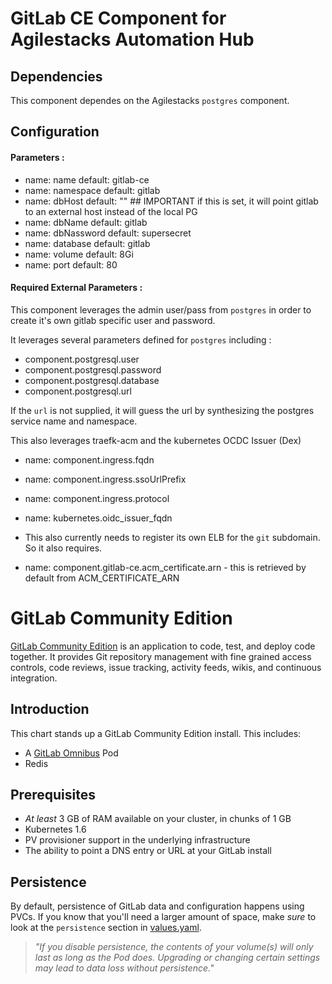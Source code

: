 # GitLab CE Component for Agilestacks Automation Hub


## Dependencies

This component dependes on the Agilestacks `postgres` component. 

## Configuration

#### Parameters : 
* name:    name default: gitlab-ce
* name:    namespace default: gitlab
* name:    dbHost default: "" ## IMPORTANT if this is set, it will point gitlab to an external host instead of the local PG
* name:    dbName default: gitlab
* name:    dbNassword default: supersecret
* name:    database default: gitlab
* name:    volume default: 8Gi
* name:    port default: 80

#### Required External Parameters : 

This component leverages the admin user/pass from `postgres` in order to create it's own gitlab specific user and password. 

It leverages several parameters defined for `postgres` including : 

* component.postgresql.user
* component.postgresql.password
* component.postgresql.database
* component.postgresql.url

If the `url` is not supplied,  it will guess the url by synthesizing the postgres service name and namespace. 

This also leverages traefk-acm and the kubernetes OCDC Issuer (Dex) 

* name: component.ingress.fqdn
* name: component.ingress.ssoUrlPrefix
* name: component.ingress.protocol
* name: kubernetes.oidc_issuer_fqdn

* This also currently needs to register its own ELB for the `git` subdomain. So it also requires. 

* name: component.gitlab-ce.acm_certificate.arn - this is retrieved by default from ACM_CERTIFICATE_ARN


# GitLab Community Edition

[GitLab Community Edition](https://about.gitlab.com/) is an application to code, test, and deploy code together. It provides Git repository management with fine grained access controls, code reviews, issue tracking, activity feeds, wikis, and continuous integration. 

## Introduction

This chart stands up a GitLab Community Edition install. This includes:

- A [GitLab Omnibus](https://docs.gitlab.com/omnibus/) Pod
- Redis

## Prerequisites

- _At least_ 3 GB of RAM available on your cluster, in chunks of 1 GB
- Kubernetes 1.6
- PV provisioner support in the underlying infrastructure
- The ability to point a DNS entry or URL at your GitLab install

## Persistence

By default, persistence of GitLab data and configuration happens using PVCs. If you know that you'll need a larger amount of space, make _sure_ to look at the `persistence` section in [values.yaml](values.yaml).

> *"If you disable persistence, the contents of your volume(s) will only last as long as the Pod does. Upgrading or changing certain settings may lead to data loss without persistence."*
